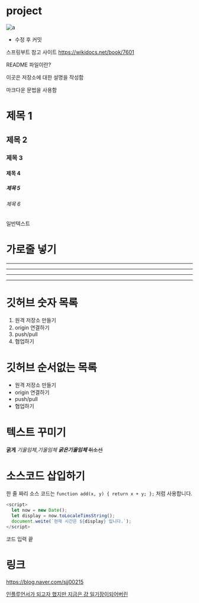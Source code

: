 # project
![a](https://github.com/user-attachments/assets/3159018f-b203-4065-9ea5-b0ab15a4fc42)
- 수정 후 커밋



스프링부트 참고 사이트
https://wikidocs.net/book/7601


README 파일이란?

이곳은 저장소에 대한 설명을 작성함

마크다운 문법을 사용함

# 제목 1

## 제목 2

### 제목 3

#### 제목 4

##### 제목 5

###### 제목 6

일반텍스트

# 가로줄 넣기

---

- - - - 

****

* * *

# 깃허브 숫자 목록 

1. 원격 저장소 만들기
2. origin 연결하기
3. push/pull
4. 협업하기

# 깃허브 순서없는 목록

- 원격 저장소 만들기
- origin 연결하기
- push/pull
- 협업하기

# 텍스트 꾸미기
**굵게** 
*기울임체*,_기울임체_ 
***굵은기울임체*** 
~~취소선~~ 

 
# 소스코드 삽입하기 


한 줄 짜리 소스 코드는 `function add(x, y) { return x + y; };` 처럼 사용합니다.

```Javascript
<script>
  let now = new Date();
  let display = now.toLocaleTimsString();
  document.weite(`현재 시간은 ${display} 입니다.`);
</script>
```

코드 입력 끝

# 링크

<https://blog.naver.com/sjj00215>

[인플루언서가 되고자 했지만 지금은 걍 일기장이되어버린](https://blog.naver.com/sjj00215)
